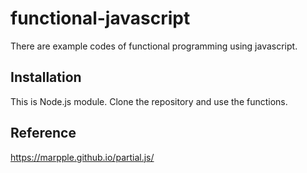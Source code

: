 # functional-javascript
There are example codes of functional programming using javascript.

## Installation
This is Node.js module. Clone the repository and use the functions.

## Reference
https://marpple.github.io/partial.js/
